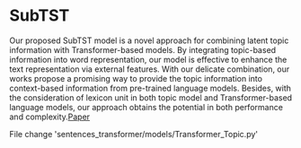 # SubTST

Our proposed SubTST model is a novel approach for combining latent topic information with Transformer-based models. By integrating topic-based information into word representation, our model is effective to enhance the text representation via external features. With our delicate combination, our works propose a promising way to provide the topic information into context-based information from pre-trained language models. Besides, with the consideration of lexicon unit in both topic model and Transformer-based language models, our approach obtains the potential in both performance and complexity.[Paper](https://link.springer.com/article/10.1007/s10489-022-04184-x)


File change 'sentences_transformer/models/Transformer_Topic.py'
